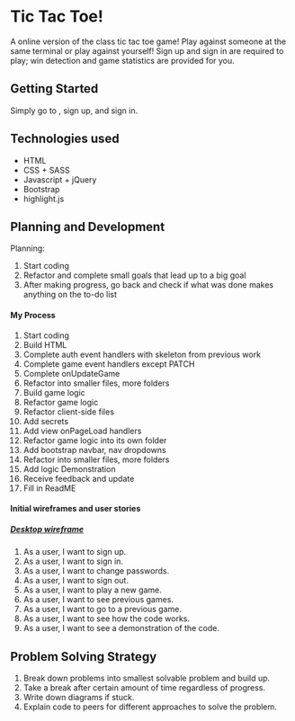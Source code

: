 # Tic Tac Toe!

A online version of the class tic tac toe game! Play against someone at the same terminal or play against yourself! Sign up and sign in are required to play; win detection and game statistics are provided for you.

## Getting Started

Simply go to <my link here>, sign up, and sign in.

## Technologies used

+ HTML
+ CSS + SASS
+ Javascript + jQuery
+ Bootstrap
+ highlight.js

## Planning and Development

Planning:
1. Start coding
2. Refactor and complete small goals that lead up to a big goal
3. After making progress, go back and check if what was done makes anything on the to-do list


#### My Process

1. Start coding
2. Build HTML
2. Complete auth event handlers with skeleton from previous work
3. Complete game event handlers except PATCH
4. Complete onUpdateGame
5. Refactor into smaller files, more folders
6. Build game logic
7. Refactor game logic
8. Refactor client-side files
9. Add secrets
10. Add view onPageLoad handlers
11. Refactor game logic into its own folder
12. Add bootstrap navbar, nav dropdowns
13. Refactor into smaller files, more folders
14. Add logic Demonstration
15. Receive feedback and update
16. Fill in ReadME

#### Initial wireframes and user stories
##### [Desktop wireframe]()

1. As a user, I want to sign up.
2. As a user, I want to sign in.
3. As a user, I want to change passwords.
4. As a user, I want to sign out.
5. As a user, I want to play a new game.
6. As a user, I want to see previous games.
7. As a user, I want to go to a previous game.
8. As a user, I want to see how the code works.
9. As a user, I want to see a demonstration of the code.

## Problem Solving Strategy

1. Break down problems into smallest solvable problem and build up.
2. Take a break after certain amount of time regardless of progress.
3. Write down diagrams if stuck.
4. Explain code to peers for different approaches to solve the problem.
